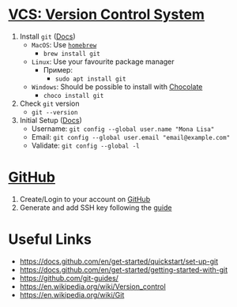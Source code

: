 # [VCS: Version Control System](https://en.wikipedia.org/wiki/Version_control)

1. Install `git` ([Docs](https://git-scm.com/))
    - `MacOS`: Use [`homebrew`](https://brew.sh/)
      - `brew install git`
    - `Linux`: Use your favourite package manager
      - Пример:
        - `sudo apt install git`
    - `Windows`: Should be possible to install with [Chocolate](https://community.chocolatey.org/)
      - `choco install git`
2. Check `git` version
    - `git --version`
3. Initial Setup ([Docs](https://docs.github.com/en/get-started/getting-started-with-git))
    - Username: `git config --global user.name "Mona Lisa"`
    - Email: `git config --global user.email "email@example.com"`
    - Validate: `git config --global -l`

# [GitHub](github.com)
1. Create/Login to your account on [GitHub](github.com)
2. Generate and add SSH key following the [guide](https://docs.github.com/en/github/authenticating-to-github/connecting-to-github-with-ssh/about-ssh)

# Useful Links
- https://docs.github.com/en/get-started/quickstart/set-up-git
- https://docs.github.com/en/get-started/getting-started-with-git
- https://github.com/git-guides/
- https://en.wikipedia.org/wiki/Version_control
- https://en.wikipedia.org/wiki/Git
